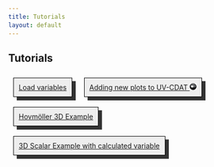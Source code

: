 ```yaml
---
title: Tutorials
layout: default
---
```





<style type="text/css">
div.tutorial {
  background-color: #eee;
  border: .09em solid black;
  box-shadow: .5em .5em 0 #333;
  display: inline-block;
  margin: 10px;
  padding: 10px;
}
div.row > div.tutorial > img {
  width: 90px;
}
</style>



<h2>Tutorials</h2>
<div class="row">
  <div class="span5 tutorial">
    <a class="tutorial-title" href="http://www.youtube.com/watch?v=Ia1LAasLT9M" target="_blank">Load variables</a>
  </div>
  <div class="span5 tutorial">
    <a class="tutorial-title" href="https://github.com/UV-CDAT/uvcdat/wiki/Adding-new-plots-to-UVCDAT" target="_blank">Adding new plots to UV-CDAT <img src="/images/githubwiki.png"></a>
  </div>
</div>
<div class="row">
  <div class="span5 tutorial">
    <a class="tutorial-title" href="http://uvcdat.llnl.gov/mov/UVCDAT_Departures_MM_annotated4.mp4" target="_blank">Hovm&ouml;ller 3D Example</a>
  </div>
  <div class="span5 tutorial">
    <a class="tutorial-title" href="http://uvcdat.llnl.gov/mov/UVCDAT_error_tf-ta_anno4.mp4" target="_blank">3D Scalar Example with calculated variable</a>
  </div>
</div>

